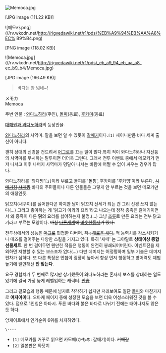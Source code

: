 ![Memoca.jpg](//rv.wkcdn.net/http://rigvedawiki.net/r1/pds/Memoca.jpg)

[JPG image (111.22 KB)]

  

![메모카.png](//rv.wkcdn.net/http://rigvedawiki.net/r1/pds/%EB%A9%94%EB%AA%A8%EC%
B9%B4.png)

[PNG image (118.02 KB)]

  

![Memoca.jpg](//rv.wkcdn.net/http://rigvedawiki.net/r1/pds/_eb_a9_94_eb_aa_a8_
ec_b9_b4/Memoca.jpg)

[JPG image (166.49 KB)]

  

> 바다는 참 넓네~!

メモカ  
Memoca

주변 인물 : [와다노하라](%EC%99%80%EB%8B%A4%EB%85%B8%ED%95%98%EB%9D%BC.md)(주인),
[돌피](%EB%8F%8C%ED%94%BC.md)(동료), [후카미](%ED%9B%84%EC%B9%B4%EB%AF%B8%28%EB%8C%80%ED%95%B4%EC%9B%90%EA%B3%BC%20%EC%99%80%EB%8B%A4%EB%85%B8%ED%95%98%EB%9D%BC%29.md)(동료)

[대해원과 와다노하라](%EB%8C%80%ED%95%B4%EC%9B%90%EA%B3%BC%20%EC%99%80%EB%8B%A4%EB%85%B8%ED%95%98%EB%9D%BC.md)의 등장인물.

[와다노하라](%EC%99%80%EB%8B%A4%EB%85%B8%ED%95%98%EB%9D%BC.md)의 사역마. 팔을 보면 알 수
있듯이 [갈매기](%EA%B0%88%EB%A7%A4%EA%B8%B0.md)이다.`[1]` 새이니만큼 바다 세계 출신이 아니다.

괜히 상대의 신경을 건드려서 [어그로](%EC%96%B4%EA%B7%B8%EB%A1%9C.md)를 끄는 일이 많다.특히 적이
와다노하라나 자신등의 사역마를 무시하는 말투이면 더더욱 그런다. 그래서 전투 이벤트 중에서 메모카가 먼저 나서고 이후 나머지 사역마가 덩달아
나서는 바람에 어쩔 수 없이 싸우는 경우가 많다.

와다노하라를 '와다찡'`[2]`이라 부르고 돌피를 '돌핑', 후카미를 '후카밍'이라 부른다.
<del>[사메키칭](%EC%82%AC%EB%A9%94%ED%82%A4%EC%B9%98.md)
[샤케찡](%EC%83%A4%EC%BC%80.md)</del> 바다의 주민들이나 다른 인물들은 그렇게 안 부르는 것을 보면 메모카만의
애칭인듯.

닭꼬치(새구이)를 싫어한다곤 하지만 남이 닭꼬치 신세가 되는 건 그리 신경 쓰지 않는다(...) 그리고 좋아하는 게 '닭고기 이외의
요리'라고 나오는데 정작 종족은 갈매기이면서 왜 종족이 다른 **닭**의 요리를 싫어하는지 불명.(...) 그냥
[조류](%EC%A1%B0%EB%A5%98.md)로 만든 요리는 전부 닭고기라고 부르는 모양이다. <del>마침 [다른세계](%ED%9A%8C%EC%83%89%EC%A0%95%EC%9B%90.md)에 [비슷한동지](%EB%A1%9C%EC%9A%B0%EB%A6%AC.md)가 있다.</del>

전투상에서의 성능은 <del>[어그로](%EC%96%B4%EA%B7%B8%EB%A1%9C.md)</del> 민첩한 디버퍼. <del>적
: [해로운 새다](%ED%95%B4%EB%A1%9C%EC%9A%B4%20%EC%83%88%EB%8B%A4.md).</del> 적
능력치를 감소시키거나 매즈를 걸어주는 다양한 스킬을 가지고 있다. 특히 '새떼' 는 그야말로 **상태이상 종합선물세트**. 한 번 걸어두면
웬만한 적들은 행동이 완전히 봉쇄되어버린다. 이벤트전을 제외하면 저항할 수 있는 보스조차 없다(...) 다만 데미지는 어정쩡하며 일부 기술은
데미지 편차가 심하다. 또 다른 특징은 민첩이 굉장히 높아서 항상 먼저 행동하고 방어력도 제법 높기에 웬만해선 **안 맞는다**.

요구 경험치가 두 번째로 많지만 상기했듯이 와다노하라는 혼자서 보스를 상대하는 일도 있기에 결국 가장 늦게 레벨업하는 캐릭터.
<del>[안습](%EC%95%88%EC%8A%B5.md)</del>

그리고 겉모습과 행동 때문에 남자로 착각하기 쉽지만 저래보여도 일단 [돌피](%EB%8F%8C%ED%94%BC.md)와 마찬가지로
**여자아이**다. 오마케 페이지 중에 성장한 모습을 보면 더욱 여성스러워진 것을 볼 수 있다. 덤으로 1인칭은 아타시. 푸른 바다와 붉은
바다로 나뉘기 전에는 태어나지도 않은 듯 하다.

앙케이트에서 인기순위 6위를 차지하였다.

`\----`

  * `[1]` 메모카를 거꾸로 읽으면 카모메(かもめ: 갈매기)이다. <del>기매갈</del>
  * `[2]` 일본판은 와닷치

